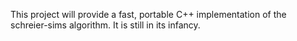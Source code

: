This project will provide a fast, portable C++ implementation of the schreier-sims algorithm. It is still in its infancy.